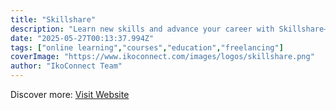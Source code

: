```yaml
---
title: "Skillshare"
description: "Learn new skills and advance your career with Skillshare—the world’s largest online learning community."
date: "2025-05-27T00:13:37.994Z"
tags: ["online learning","courses","education","freelancing"]
coverImage: "https://www.ikoconnect.com/images/logos/skillshare.png"
author: "IkoConnect Team"
---
```


Discover more: [Visit Website](https://www.skillshare.com/)
